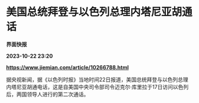 # 美国总统拜登与以色列总理内塔尼亚胡通话
**界面快报**

**2023-10-22 23:20**

**https://www.jiemian.com/article/10266788.html**

据央视新闻，据《以色列时报》当地时间22日报道，美国总统拜登与以色列总理内塔尼亚胡通电话，这是自美国中央司令部司令迈克尔·库里拉于17日访问以色列后，两国领导人进行的第二次通话。